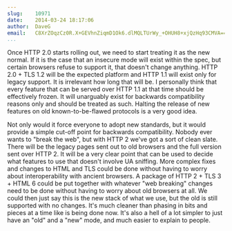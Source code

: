 ```yaml
---
slug:    10971
date:    2014-03-24 18:17:06
author:  DaveG
email:   C8XrZOqzCz0R.X+GEVhnZiqmD1Ok6.dlMQLTUrWy_+OHUH8+xjQzHq93CMVA==
...
```


Once HTTP 2.0 starts rolling out, we need to start treating it as the
new normal. If it is the case that an insecure mode will exist within
the spec, but certain browsers refuse to support it, that doesn't
change anything. HTTP 2.0 + TLS 1.2 will be the expected platform and
HTTP 1.1 will exist only for legacy support. It is irrelevant how long
that will be. I personally think that every feature that can be served
over HTTP 1.1 at that time should be effectively frozen. It will
unarguably exist for backwards compatibility reasons only and should
be treated as such. Halting the release of new features on old
known-to-be-flawed protocols is a very good idea.

Not only would it force everyone to adopt new standards, but it would
provide a simple cut-off point for backwards compatibility. Nobody
ever wants to "break the web", but with HTTP 2 we've got a sort of
clean slate. There will be the legacy pages sent out to old browsers
and the full version sent over HTTP 2. It will be a very clear point
that can be used to decide what features to use that doesn't involve
UA sniffing. More complex fixes and changes to HTML and TLS could be
done without having to worry about interoperability with ancient
browsers. A package of HTTP 2 + TLS 3 + HTML 6 could be put together
with whatever "web breaking" changes need to be done without having to
worry about old browsers at all. We could then just say this is the
new stack of what we use, but the old is still supported with no
changes. It's much cleaner than phasing in bits and pieces at a time
like is being done now. It's also a hell of a lot simpler to just have
an "old" and a "new" mode, and much easier to explain to people.

